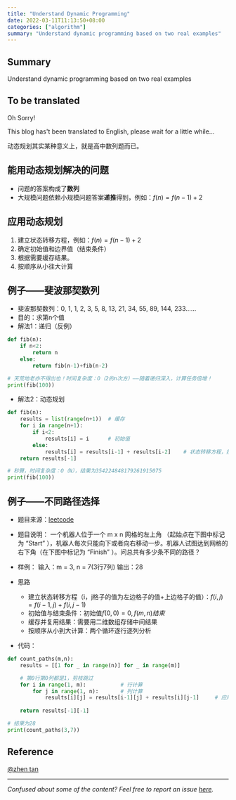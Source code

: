 ```yaml
---
title: "Understand Dynamic Programming"
date: 2022-03-11T11:13:50+08:00
categories: ["algorithm"]
summary: "Understand dynamic programming based on two real examples"
---
```


## Summary

Understand dynamic programming based on two real examples

## To be translated

Oh Sorry!

This blog has't been translated to English, please wait for a little while...

动态规划其实某种意义上，就是高中数列题而已。

## 能用动态规划解决的问题

- 问题的答案构成了**数列**
- 大规模问题依赖小规模问题答案**递推**得到，例如：$f(n) = f(n-1) + 2$

## 应用动态规划

1. 建立状态转移方程，例如：$f(n) = f(n-1) + 2$
2. 确定初始值和边界值（结束条件）
3. 根据需要缓存结果。
4. 按顺序从小往大计算

## 例子——斐波那契数列

- 斐波那契数列：0, 1, 1, 2, 3, 5, 8, 13, 21, 34, 55, 89, 144, 233……
- 目的：求第n个值
- 解法1：递归（反例）

```python
def fib(n):
    if n<2:
        return n
    else:
        return fib(n-1)+fib(n-2)

# 天荒地老亦不得出也！时间复杂度：O（2的n次方）——随着递归深入，计算任务倍增！
print(fib(100))
```

- 解法2：动态规划

```python
def fib(n):
    results = list(range(n+1))  # 缓存
    for i in range(n+1):
        if i<2:
            results[i] = i      # 初始值
        else:
            results[i] = results[i-1] + results[i-2]    # 状态转移方程，按顺序从小到大计算
    return results[-1]

# 秒算，时间复杂度：O（N），结果为354224848179261915075
print(fib(100))
```

## 例子——不同路径选择

- 题目来源：[leetcode](https://leetcode-cn.com/problems/unique-paths/%20/)
- 题目说明：
一个机器人位于一个 m x n 网格的左上角 （起始点在下图中标记为 “Start” ），机器人每次只能向下或者向右移动一步。机器人试图达到网格的右下角（在下图中标记为 “Finish” ）。问总共有多少条不同的路径？
- 样例：
输入：m = 3, n = 7(3行7列)
输出：28
- 思路
  - 建立状态转移方程（i，j格子的值为左边格子的值+上边格子的值）：$f(i,j) = f(i-1,j)+f(i,j-1)$
  - 初始值与结束条件：初始值$f(0,0) = 0, f(m,n)结束$
  - 缓存并复用结果：需要用二维数组存储中间结果
  - 按顺序从小到大计算：两个循环逐行逐列分析

- 代码：

```python
def count_paths(m,n):
    results = [[1 for _ in range(n)] for _ in range(m)]

    # 第0行第0列都是1，剪枝跳过
    for i in range(1, m):           # 行计算
        for j in range(1, n):       # 列计算
            results[i][j] = results[i-1][j] + results[i][j-1]     # 应用状态转移方程，且复用中间结果
    
    return results[-1][-1]

# 结果为28
print(count_paths(3,7))
```

## Reference

[@zhen tan](https://www.zhihu.com/question/39948290/answer/883302989)

---
*Confused about some of the content? Feel free to report an issue [here](https://github.com/yewentao256/yewentao256.github.io/issues/new).*
